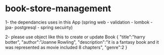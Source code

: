 # book-store-management

1- the dependancies  uses in this App (spring web - validation - lombok - jpa- postgresql - spring secuirty)


2- please use object like this to create or update Book 
{
    "title":"harry botter",
    "author":"Joanne Rowling",
    "description":"it is a fantasy book and it was represented as movie included 8 chapters",
    "genre":2
}

